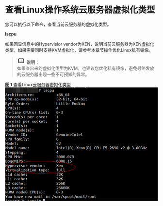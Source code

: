 # 查看Linux操作系统云服务器虚拟化类型<a name="ims_01_0322"></a>

您可以执行以下命令，查看当前云服务器的虚拟化类型。

**lscpu**

如果回显信息中的Hypervisior vendor为XEN，说明当前云服务器为XEN虚拟化类型，如果需要同时支持KVM虚拟化，请参考本章节操作优化Linux私有镜像。

>![](public_sys-resources/icon-note.gif) **说明：**   
>如果查出来的虚拟化类型为KVM，也建议您优化私有镜像，避免最终发放的云服务器出现一些不可预知的异常。  

**图 1**  查看Linux云服务器虚拟化类型<a name="fig19508525221"></a>  
![](figures/查看Linux云服务器虚拟化类型.png "查看Linux云服务器虚拟化类型")

